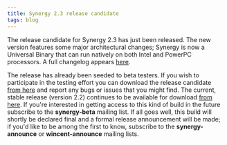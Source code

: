 ```yaml
---
title: Synergy 2.3 release candidate
tags: blog
---
```


The release candidate for Synergy 2.3 has just been released. The new version features some major architectural changes; Synergy is now a Universal Binary that can run natively on both Intel and PowerPC processors. A full changelog appears [here](http://wincent.dev/a/products/synergy-classic/history/).

The release has already been seeded to beta testers. If you wish to participate in the testing effort you can download the release candidate [from here](http://wincent.dev/download.php?item=Synergy2.3.dmg) and report any bugs or issues that you might find. The current, stable release (version 2.2) continues to be available for download [from here](http://wincent.dev/download.php?item=Synergy.dmg). If you're interested in getting access to this kind of build in the future subscribe to the **synergy-beta** mailing list. If all goes well, this build will shortly be declared final and a formal release announcement will be made; if you'd like to be among the first to know, subscribe to the **synergy-announce** or **wincent-announce** mailing lists.
